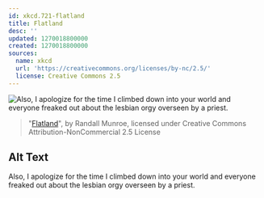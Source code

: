 ```yaml
---
id: xkcd.721-flatland
title: Flatland
desc: ''
updated: 1270018800000
created: 1270018800000
sources:
  name: xkcd
  url: 'https://creativecommons.org/licenses/by-nc/2.5/'
  license: Creative Commons 2.5
---
```

![Also, I apologize for the time I climbed down into your world and everyone freaked out about the lesbian orgy overseen by a priest.](https://imgs.xkcd.com/comics/flatland.png)
> "[Flatland](https://xkcd.com/721/)", by Randall Munroe, licensed under Creative Commons Attribution-NonCommercial 2.5 License

## Alt Text
Also, I apologize for the time I climbed down into your world and everyone freaked out about the lesbian orgy overseen by a priest.
